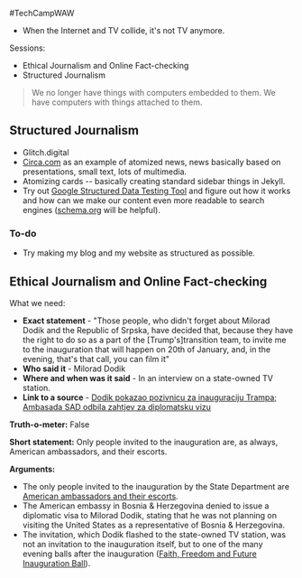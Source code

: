 #TechCampWAW

* When the Internet and TV collide, it's not TV anymore.

Sessions:
* Ethical Journalism and Online Fact-checking
* Structured Journalism

> We no longer have things with computers embedded to them. We have computers with things attached to them.

## Structured Journalism

* Glitch.digital
* [Circa.com](http://circa.com/) as an example of atomized news, news basically based on presentations, small text, lots of multimedia.
* Atomizing cards -- basically creating standard sidebar things in Jekyll.
* Try out [Google Structured Data Testing Tool](https://search.google.com/structured-data/testing-tool/u/0/) and figure out how it works and how can we make our content even more readable to search engines ([schema.org](http://schema.org/) will be helpful).

### To-do

* Try making my blog and my website as structured as possible.

## Ethical Journalism and Online Fact-checking

What we need:

* **Exact statement** - "Those people, who didn't forget about Milorad Dodik and the Republic of Srpska, have decided that, because they have the right to do so as a part of the [Trump's]transition team, to invite me to the inauguration that will happen on 20th of January, and, in the evening, that's that call, you can film it"
* **Who said it** - Milorad Dodik
* **Where and when was it said** - In an interview on a state-owned TV station.
* **Link to a source** - [Dodik pokazao pozivnicu za inauguraciju Trampa; Ambasada SAD odbila zahtjev za diplomatsku vizu](https://www.youtube.com/watch?v=cA1A9Jgtomg)

**Truth-o-meter:** False

**Short statement:** Only people invited to the inauguration are, as always, American ambassadors, and their escorts.

**Arguments:**

* The only people invited to the inauguration by the State Department are [American ambassadors and their escorts](http://rs.n1info.com/a218130/Svet/Region/Ambasada-SAD-Dodik-nije-pozvan-na-inauguraciju-Trampa.html).
* The American embassy in Bosnia & Herzegovina denied to issue a diplomatic visa to Milorad Dodik, stating that he was not planning on visiting the United States as a representative of Bosnia & Herzegovina.
* The invitation, which Dodik flashed to the state-owned TV station, was not an invitation to the inauguration itself, but to one of the many evening balls after the inauguration ([Faith, Freedom and Future Inauguration Ball](http://www.faithfreedomfutureball.com/)).
